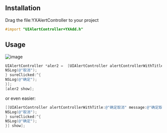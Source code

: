 ## Installation
Drag the file:YXAlertController to your project
```objective-c
#import "UIAlertController+YXAdd.h"
```
## Usage
![image](http://a.picphotos.baidu.com/album/s%3D1600%3Bq%3D90/sign=9d7d919f72f08202299295397bcbc09c/5882b2b7d0a20cf4019b8b6377094b36acaf9906.jpg)
```objective-c
UIAlertController *aler2 =  [UIAlertController alertControllerWithTitle:@"确定取消" message:@"确定取消确定取消确定取消" cancelClicked:^{
NSLog(@"取消");
} sureClicked:^{
NSLog(@"确定");
}];
[aler2 show];
```
or even easier:
```objective-c
[[UIAlertController alertControllerWithTitle:@"确定取消" message:@"确定取消确定取消确定取消" cancelClicked:^{
NSLog(@"取消");
} sureClicked:^{
NSLog(@"确定");
}] show];
```